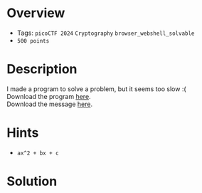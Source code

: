 # Overview
- Tags: `picoCTF 2024` `Cryptography` `browser_webshell_solvable`
- `500 points`

# Description
I made a program to solve a problem, but it seems too slow :(  
Download the program [here](https://artifacts.picoctf.net/c_titan/19/flag_printer.py).  
Download the message [here](https://artifacts.picoctf.net/c_titan/19/encoded.txt).

# Hints
* `ax^2 + bx + c`

# Solution
